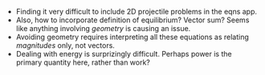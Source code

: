- Finding it very difficult to include 2D projectile problems in the eqns app.
- Also, how to incorporate definition of equilibrium? Vector sum? Seems like
  anything involving *geometry* is causing an issue.
- Avoiding geometry requires interpreting all these equations as relating
  *magnitudes* only, not vectors.
- Dealing with energy is surprizingly difficult. Perhaps power is the primary
  quantity here, rather than work?
